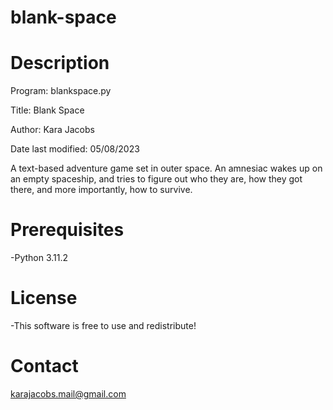 # blank-space

# Description
Program: blankspace.py

Title: Blank Space

Author: Kara Jacobs

Date last modified: 05/08/2023

A text-based adventure game set in outer space. An amnesiac wakes
up on an empty spaceship, and tries to figure out who they are, how they got there,
and more importantly, how to survive.

# Prerequisites
-Python 3.11.2

# License
-This software is free to use and redistribute!

# Contact
karajacobs.mail@gmail.com

